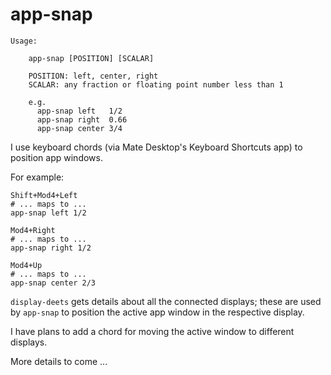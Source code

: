 # app-snap

```
Usage:
    
    app-snap [POSITION] [SCALAR]
    
    POSITION: left, center, right
    SCALAR: any fraction or floating point number less than 1
    
    e.g.
      app-snap left   1/2
      app-snap right  0.66
      app-snap center 3/4
``` 


I use keyboard chords (via Mate Desktop's Keyboard Shortcuts app) to position app windows.

For example:

    Shift+Mod4+Left
    # ... maps to ...
    app-snap left 1/2

    Mod4+Right
    # ... maps to ...
    app-snap right 1/2

    Mod4+Up
    # ... maps to ...
    app-snap center 2/3

`display-deets` gets details about all the connected displays; these are used by `app-snap` to position the active app window in the respective display.

I have plans to add a chord for moving the active window to different displays.

More details to come ...
